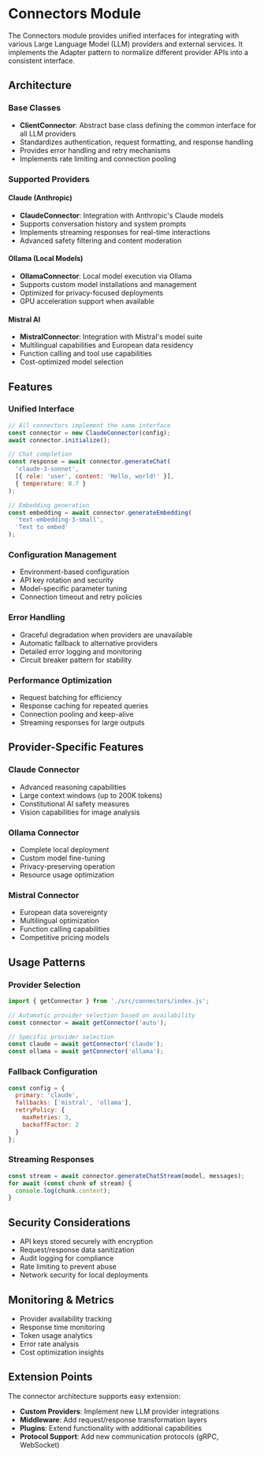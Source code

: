 # Connectors Module

The Connectors module provides unified interfaces for integrating with various Large Language Model (LLM) providers and external services. It implements the Adapter pattern to normalize different provider APIs into a consistent interface.

## Architecture

### Base Classes

- **ClientConnector**: Abstract base class defining the common interface for all LLM providers
- Standardizes authentication, request formatting, and response handling
- Provides error handling and retry mechanisms
- Implements rate limiting and connection pooling

### Supported Providers

#### Claude (Anthropic)
- **ClaudeConnector**: Integration with Anthropic's Claude models
- Supports conversation history and system prompts
- Implements streaming responses for real-time interactions
- Advanced safety filtering and content moderation

#### Ollama (Local Models)
- **OllamaConnector**: Local model execution via Ollama
- Supports custom model installations and management
- Optimized for privacy-focused deployments
- GPU acceleration support when available

#### Mistral AI
- **MistralConnector**: Integration with Mistral's model suite
- Multilingual capabilities and European data residency
- Function calling and tool use capabilities
- Cost-optimized model selection

## Features

### Unified Interface
```javascript
// All connectors implement the same interface
const connector = new ClaudeConnector(config);
await connector.initialize();

// Chat completion
const response = await connector.generateChat(
  'claude-3-sonnet',
  [{ role: 'user', content: 'Hello, world!' }],
  { temperature: 0.7 }
);

// Embedding generation
const embedding = await connector.generateEmbedding(
  'text-embedding-3-small',
  'Text to embed'
);
```

### Configuration Management
- Environment-based configuration
- API key rotation and security
- Model-specific parameter tuning
- Connection timeout and retry policies

### Error Handling
- Graceful degradation when providers are unavailable
- Automatic fallback to alternative providers
- Detailed error logging and monitoring
- Circuit breaker pattern for stability

### Performance Optimization
- Request batching for efficiency
- Response caching for repeated queries
- Connection pooling and keep-alive
- Streaming responses for large outputs

## Provider-Specific Features

### Claude Connector
- Advanced reasoning capabilities
- Large context windows (up to 200K tokens)
- Constitutional AI safety measures
- Vision capabilities for image analysis

### Ollama Connector
- Complete local deployment
- Custom model fine-tuning
- Privacy-preserving operation
- Resource usage optimization

### Mistral Connector
- European data sovereignty
- Multilingual optimization
- Function calling capabilities
- Competitive pricing models

## Usage Patterns

### Provider Selection
```javascript
import { getConnector } from './src/connectors/index.js';

// Automatic provider selection based on availability
const connector = await getConnector('auto');

// Specific provider selection
const claude = await getConnector('claude');
const ollama = await getConnector('ollama');
```

### Fallback Configuration
```javascript
const config = {
  primary: 'claude',
  fallbacks: ['mistral', 'ollama'],
  retryPolicy: {
    maxRetries: 3,
    backoffFactor: 2
  }
};
```

### Streaming Responses
```javascript
const stream = await connector.generateChatStream(model, messages);
for await (const chunk of stream) {
  console.log(chunk.content);
}
```

## Security Considerations

- API keys stored securely with encryption
- Request/response data sanitization
- Audit logging for compliance
- Rate limiting to prevent abuse
- Network security for local deployments

## Monitoring & Metrics

- Provider availability tracking
- Response time monitoring
- Token usage analytics
- Error rate analysis
- Cost optimization insights

## Extension Points

The connector architecture supports easy extension:

- **Custom Providers**: Implement new LLM provider integrations
- **Middleware**: Add request/response transformation layers
- **Plugins**: Extend functionality with additional capabilities
- **Protocol Support**: Add new communication protocols (gRPC, WebSocket)